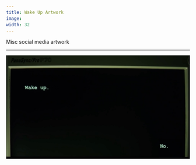 ```yaml
---
title: Wake Up Artwork
image: 
width: 32
---
```


Misc social media artwork

***

![](images/wake-up-no.jpeg)
